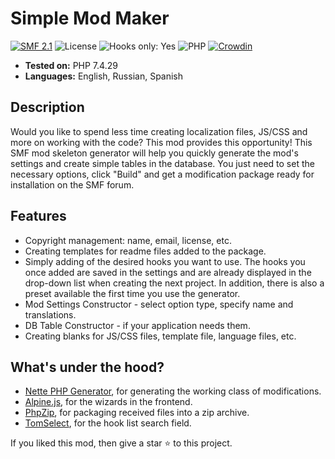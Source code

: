 # Simple Mod Maker
[![SMF 2.1](https://img.shields.io/badge/SMF-2.1-ed6033.svg?style=flat)](https://github.com/SimpleMachines/SMF2.1)
![License](https://img.shields.io/github/license/dragomano/simple-mod-maker)
![Hooks only: Yes](https://img.shields.io/badge/Hooks%20only-YES-blue)
![PHP](https://img.shields.io/badge/PHP-^7.4-blue.svg?style=flat)
[![Crowdin](https://badges.crowdin.net/simple-mod-maker/localized.svg)](https://crowdin.com/project/simple-mod-maker)

* **Tested on:** PHP 7.4.29
* **Languages:** English, Russian, Spanish

## Description
Would you like to spend less time creating localization files, JS/CSS and more on working with the code? This mod provides this opportunity!
This SMF mod skeleton generator will help you quickly generate the mod's settings and create simple tables in the database.
You just need to set the necessary options, click "Build" and get a modification package ready for installation on the SMF forum.

## Features
* Copyright management: name, email, license, etc.
* Creating templates for readme files added to the package.
* Simply adding of the desired hooks you want to use. The hooks you once added are saved in the settings and are already displayed in the drop-down list when creating the next project. In addition, there is also a preset available the first time you use the generator.
* Mod Settings Constructor - select option type, specify name and translations.
* DB Table Constructor - if your application needs them.
* Creating blanks for JS/CSS files, template file, language files, etc.

## What's under the hood?
* [Nette PHP Generator](https://github.com/nette/php-generator), for generating the working class of modifications.
* [Alpine.js](https://github.com/alpinejs/alpine), for the wizards in the frontend.
* [PhpZip](https://github.com/Ne-Lexa/php-zip), for packaging received files into a zip archive.
* [TomSelect](https://github.com/orchidjs/tom-select), for the hook list search field.

If you liked this mod, then give a star ⭐️ to this project.
